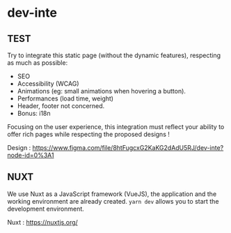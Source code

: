 # dev-inte

## TEST

Try to integrate this static page (without the dynamic features), respecting as much as possible:
- SEO
- Accessibility (WCAG)
- Animations (eg: small animations when hovering a button).
- Performances (load time, weight)
- Header, footer not concerned.
- Bonus: i18n

Focusing on the user experience, this integration must reflect your ability to offer rich pages while respecting the proposed designs !

Design : https://www.figma.com/file/8htFugcxG2KaKG2dAdU5RJ/dev-inte?node-id=0%3A1

## NUXT
We use Nuxt as a JavaScript framework (VueJS), the application and the working environment are already created.
`yarn dev` allows you to start the development environment.



Nuxt : https://nuxtjs.org/

